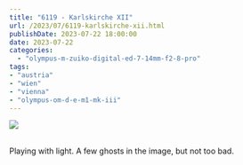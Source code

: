 ```yaml
---
title: "6119 - Karlskirche XII"
url: /2023/07/6119-karlskirche-xii.html
publishDate: 2023-07-22 18:00:00
date: 2023-07-22
categories:
  - "olympus-m-zuiko-digital-ed-7-14mm-f2-8-pro"
tags:
- "austria"
- "wien"
- "vienna"
- "olympus-om-d-e-m1-mk-iii"
---
```

<div class="container">
<div class="center"><a target="_blank" href="https://d25zfm9zpd7gm5.cloudfront.net/1200x1200/2020/20200308_133656_lr.jpg"><img class="webfeedsFeaturedVisual" src="https://d25zfm9zpd7gm5.cloudfront.net/0600x0600/2020/20200308_133656_lr.jpg" /></a></div>
</div>
<br />

Playing with light. A few ghosts in the image, but not too bad.
